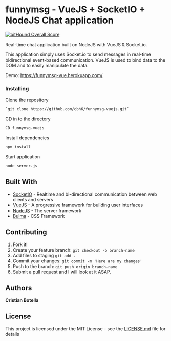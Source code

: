 # funnymsg - VueJS + SocketIO + NodeJS Chat application

[![bitHound Overall Score](https://www.bithound.io/github/cbh6/funnymsg-vuejs/badges/score.svg)](https://www.bithound.io/github/cbh6/funnymsg-vuejs)

Real-time chat application built on NodeJS with VueJS & Socket.io.

This application simply uses Socket.io to send messages in real-time bidirectional event-based communication. VueJS is used to bind data to the DOM and to easily manipulate the data.

Demo: https://funnymsg-vue.herokuapp.com/

### Installing


Clone the repository

```
`git clone https://github.com/cbh6/funnymsg-vuejs.git`
```

CD in to the directory

```
CD funnymsg-vuejs
```

Install dependencies

```
npm install
```

Start application

```
node server.js
```

## Built With

* [SocketIO](https://socket.io/) -  Realtime and bi-directional communication between web clients and servers
* [VueJS](https://vuejs.org/) -  A progressive framework for building user interfaces
* [NodeJS](https://nodejs.org/es/) - The server framework
* [Bulma](http://bulma.io/) - CSS Framework

## Contributing
1. Fork it!
2. Create your feature branch: `git checkout -b branch-name`  
3. Add files to staging `git add .`  
4. Commit your changes: `git commit -m 'Here are my changes'`  
5. Push to the branch: `git push origin branch-name`  
6. Submit a pull request and I will look at it ASAP.


## Authors

**Cristian Botella** 


## License

This project is licensed under the MIT License - see the [LICENSE.md](LICENSE.md) file for details

